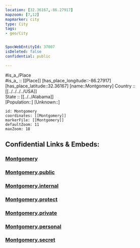 ```yaml
---
location: [32.36167,-86.27917] 
mapzoom: [7,12] 
mapmarker: city 
type: City
tags:
- geo/City


SpocWebEntityId: 37007
isDeleted: false
confidential: public

---
```

#is_a_/Place  
#is_a_ :: [[Place]] 
[has_place_longitude::-86.27917] 
[has_place_latitude::32.36167] 
[name::Montgomery] 
Country :: [[../../../../USA]]  
State :: [[../../Alabama]]  
[Population::] 
[Unknown::] 


```leaflet
id: Montgomery
coordinates: [[Montgomery]] 
markerFile: [[Montgomery]] 
defaultZoom: 11 
maxZoom: 18
```


## Confidential Links & Embeds: 

### [Montgomery](/_Standards/Earth/Continent/America~North/USA/USA~Central/Alabama/counties~Alabama/Montgomery,County/cities~Montgomery/Montgomery.md) 

### [Montgomery.public](/_public/Earth/Continent/America~North/USA/USA~Central/Alabama/counties~Alabama/Montgomery,County/cities~Montgomery/Montgomery.public.md) 

### [Montgomery.internal](/_internal/Earth/Continent/America~North/USA/USA~Central/Alabama/counties~Alabama/Montgomery,County/cities~Montgomery/Montgomery.internal.md) 

### [Montgomery.protect](/_protect/Earth/Continent/America~North/USA/USA~Central/Alabama/counties~Alabama/Montgomery,County/cities~Montgomery/Montgomery.protect.md) 

### [Montgomery.private](/_private/Earth/Continent/America~North/USA/USA~Central/Alabama/counties~Alabama/Montgomery,County/cities~Montgomery/Montgomery.private.md) 

### [Montgomery.personal](/_personal/Earth/Continent/America~North/USA/USA~Central/Alabama/counties~Alabama/Montgomery,County/cities~Montgomery/Montgomery.personal.md) 

### [Montgomery.secret](/_secret/Earth/Continent/America~North/USA/USA~Central/Alabama/counties~Alabama/Montgomery,County/cities~Montgomery/Montgomery.secret.md)

